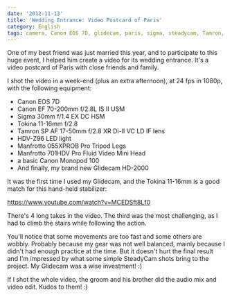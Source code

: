 ```yaml
---
date: '2012-11-13'
title: 'Wedding Entrance: Video Postcard of Paris'
category: English
tags: camera, Canon EOS 7D, glidecam, paris, sigma, steadycam, Tamron, tokina
---
```


One of my best friend was just married this year, and to participate to this huge event, I helped him create a video for its wedding entrance. It's a video postcard of Paris with close friends and family.

I shot the video in a week-end (plus an extra afternoon), at 24 fps in 1080p, with the following equipment:

- Canon EOS 7D
- Canon EF 70-200mm f/2.8L IS II USM
- Sigma 30mm f/1.4 EX DC HSM
- Tokina 11-16mm f/2.8
- Tamron SP AF 17-50mm f/2.8 XR Di-II VC LD IF lens
- HDV-Z96 LED light
- Manfrotto 055XPROB Pro Tripod Legs
- Manfrotto 701HDV Pro Fluid Video Mini Head
- a basic Canon Monopod 100
- And finally, my brand new Glidecam HD-2000

It was the first time I used my Glidecam, and the Tokina 11-16mm is a good match for this hand-held stabilizer:

https://www.youtube.com/watch?v=MCEDSft8Lf0

There's 4 long takes in the video. The third was the most challenging, as I had to climb the stairs while following the action.

You'll notice that some movements are too fast and some others are wobbly. Probably because my gear was not well balanced, mainly because I didn't had enough practice at the time. But it doesn't hurt the final result and I'm impressed by what some simple SteadyCam shots bring to the project. My Glidecam was a wise investment! :)

If I shot the whole video, the groom and his brother did the audio mix and video edit. Kudos to them! :)
